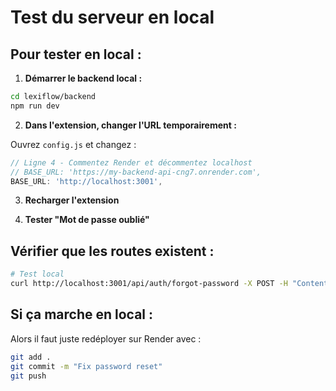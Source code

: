 # Test du serveur en local

## Pour tester en local :

1. **Démarrer le backend local :**
```bash
cd lexiflow/backend
npm run dev
```

2. **Dans l'extension, changer l'URL temporairement :**

Ouvrez `config.js` et changez :
```javascript
// Ligne 4 - Commentez Render et décommentez localhost
// BASE_URL: 'https://my-backend-api-cng7.onrender.com',
BASE_URL: 'http://localhost:3001',
```

3. **Recharger l'extension**

4. **Tester "Mot de passe oublié"**

## Vérifier que les routes existent :

```bash
# Test local
curl http://localhost:3001/api/auth/forgot-password -X POST -H "Content-Type: application/json" -d '{"email":"test@test.com"}'
```

## Si ça marche en local :

Alors il faut juste redéployer sur Render avec :
```bash
git add .
git commit -m "Fix password reset"
git push
```